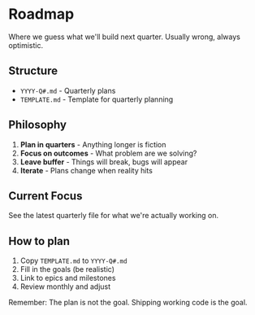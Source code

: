 # Roadmap

Where we guess what we'll build next quarter. Usually wrong, always optimistic.

## Structure

- `YYYY-Q#.md` - Quarterly plans
- `TEMPLATE.md` - Template for quarterly planning

## Philosophy

1. **Plan in quarters** - Anything longer is fiction
2. **Focus on outcomes** - What problem are we solving?
3. **Leave buffer** - Things will break, bugs will appear
4. **Iterate** - Plans change when reality hits

## Current Focus

See the latest quarterly file for what we're actually working on.

## How to plan

1. Copy `TEMPLATE.md` to `YYYY-Q#.md`
2. Fill in the goals (be realistic)
3. Link to epics and milestones
4. Review monthly and adjust

Remember: The plan is not the goal. Shipping working code is the goal.